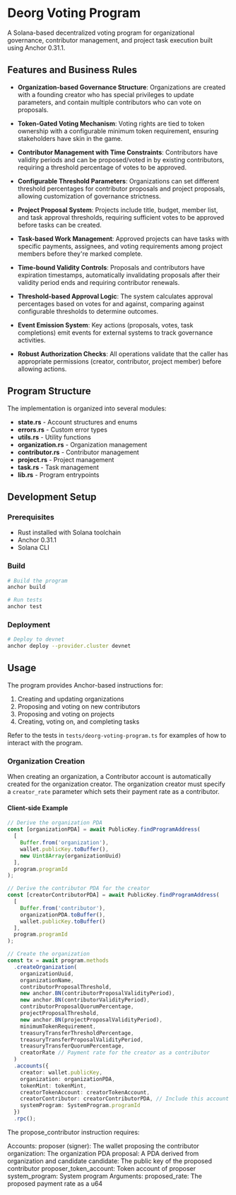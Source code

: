 # Deorg Voting Program

A Solana-based decentralized voting program for organizational governance, contributor management, and project task execution built using Anchor 0.31.1.

## Features and Business Rules

- **Organization-based Governance Structure**: Organizations are created with a founding creator who has special privileges to update parameters, and contain multiple contributors who can vote on proposals.

- **Token-Gated Voting Mechanism**: Voting rights are tied to token ownership with a configurable minimum token requirement, ensuring stakeholders have skin in the game.

- **Contributor Management with Time Constraints**: Contributors have validity periods and can be proposed/voted in by existing contributors, requiring a threshold percentage of votes to be approved.

- **Configurable Threshold Parameters**: Organizations can set different threshold percentages for contributor proposals and project proposals, allowing customization of governance strictness.

- **Project Proposal System**: Projects include title, budget, member list, and task approval thresholds, requiring sufficient votes to be approved before tasks can be created.

- **Task-based Work Management**: Approved projects can have tasks with specific payments, assignees, and voting requirements among project members before they're marked complete.

- **Time-bound Validity Controls**: Proposals and contributors have expiration timestamps, automatically invalidating proposals after their validity period ends and requiring contributor renewals.

- **Threshold-based Approval Logic**: The system calculates approval percentages based on votes for and against, comparing against configurable thresholds to determine outcomes.

- **Event Emission System**: Key actions (proposals, votes, task completions) emit events for external systems to track governance activities.

- **Robust Authorization Checks**: All operations validate that the caller has appropriate permissions (creator, contributor, project member) before allowing actions.

## Program Structure

The implementation is organized into several modules:

- **state.rs** - Account structures and enums
- **errors.rs** - Custom error types
- **utils.rs** - Utility functions
- **organization.rs** - Organization management
- **contributor.rs** - Contributor management
- **project.rs** - Project management
- **task.rs** - Task management
- **lib.rs** - Program entrypoints

## Development Setup

### Prerequisites

- Rust installed with Solana toolchain
- Anchor 0.31.1
- Solana CLI

### Build

```bash
# Build the program
anchor build

# Run tests
anchor test
```

### Deployment

```bash
# Deploy to devnet
anchor deploy --provider.cluster devnet
```

## Usage

The program provides Anchor-based instructions for:

1. Creating and updating organizations
2. Proposing and voting on new contributors
3. Proposing and voting on projects
4. Creating, voting on, and completing tasks

Refer to the tests in `tests/deorg-voting-program.ts` for examples of how to interact with the program.

### Organization Creation

When creating an organization, a Contributor account is automatically created for the organization creator. The organization creator must specify a `creator_rate` parameter which sets their payment rate as a contributor.

#### Client-side Example

```typescript
// Derive the organization PDA
const [organizationPDA] = await PublicKey.findProgramAddress(
  [
    Buffer.from('organization'),
    wallet.publicKey.toBuffer(),
    new Uint8Array(organizationUuid)
  ],
  program.programId
);

// Derive the contributor PDA for the creator
const [creatorContributorPDA] = await PublicKey.findProgramAddress(
  [
    Buffer.from('contributor'),
    organizationPDA.toBuffer(),
    wallet.publicKey.toBuffer()
  ],
  program.programId
);

// Create the organization
const tx = await program.methods
  .createOrganization(
    organizationUuid,
    organizationName,
    contributorProposalThreshold,
    new anchor.BN(contributorProposalValidityPeriod),
    new anchor.BN(contributorValidityPeriod),
    contributorProposalQuorumPercentage,
    projectProposalThreshold,
    new anchor.BN(projectProposalValidityPeriod),
    minimumTokenRequirement,
    treasuryTransferThresholdPercentage,
    treasuryTransferProposalValidityPeriod,
    treasuryTransferQuorumPercentage,
    creatorRate // Payment rate for the creator as a contributor
  )
  .accounts({
    creator: wallet.publicKey,
    organization: organizationPDA,
    tokenMint: tokenMint,
    creatorTokenAccount: creatorTokenAccount,
    creatorContributor: creatorContributorPDA, // Include this account
    systemProgram: SystemProgram.programId
  })
  .rpc();
```

The propose_contributor instruction requires:

Accounts:
proposer (signer): The wallet proposing the contributor
organization: The organization PDA
proposal: A PDA derived from organization and candidate
candidate: The public key of the proposed contributor
proposer_token_account: Token account of proposer
system_program: System program
Arguments:
proposed_rate: The proposed payment rate as a u64
